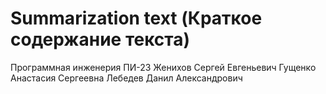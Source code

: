 # Summarization text (Краткое содержание текста)
Программная инженерия ПИ-23
Женихов Сергей Евгеньевич
Гущенко Анастасия Сергеевна
Лебедев Данил Александрович
